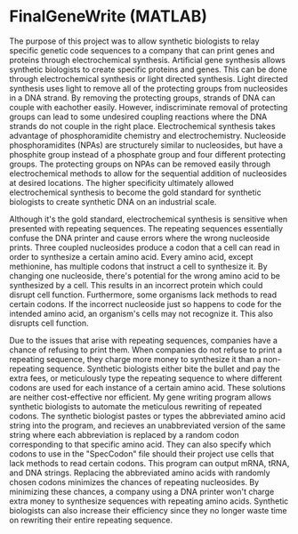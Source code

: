 # FinalGeneWrite (MATLAB)
  The purpose of this project was to allow synthetic biologists to relay specific genetic code sequences to a company that can print genes and proteins through electrochemical synthesis.  Artificial gene synthesis allows synthetic biologists to create specific proteins and genes. This can be done through electrochemical synthesis or light directed synthesis.  Light directed synthesis uses light to remove all of the protecting groups from nucleosides in a DNA strand.  By removing the protecting groups, strands of DNA can couple with eachother easily.  However, indiscriminate removal of protecting groups can lead to some undesired coupling reactions where the DNA strands do not couple in the right place.  Electrochemical synthesis takes advantage of phosphoramidite chemistry and electrochemistry.  Nucleoside phosphoramidites (NPAs) are structurely similar to nucleosides, but have a phosphite group instead of a phosphate group and four different protecting groups. The protecting groups on NPAs can be removed easily through electrochemical methods to allow for the sequential addition of nucleosides at desired locations.  The higher specificity ultimately allowed electrochemical synthesis to become the gold standard for synthetic biologists to create synthetic DNA on an industrial scale.  

  Although it's the gold standard, electrochemical synthesis is sensitive when presented with repeating sequences.  The repeating sequences essentially confuse the DNA printer and cause errors where the wrong nucleoside prints.  Three coupled nucleosides produce a codon that a cell can read in order to synthesize a certain amino acid. Every amino acid, except methionine, has multiple codons that instruct a cell to synthesize it.  By changing one nucleoside, there's potential for the wrong amino acid to be synthesized by a cell.  This results in an incorrect protein which could disrupt cell function.  Furthermore, some organisms lack methods to read certain codons.  If the incorrect nucleoside just so happens to code for the intended amino acid, an organism's cells may not recognize it.  This also disrupts cell function.  
  
  Due to the issues that arise with repeating sequences, companies have a chance of refusing to print them.  When companies do not refuse to print a repeating sequence, they charge more money to synthesize it than a non-repeating sequence.  Synthetic biologists either bite the bullet and pay the extra fees, or meticulously type the repeating sequence to where different codons are used for each instance of a certain amino acid.  These solutions are neither cost-effective nor efficient.  My gene writing program allows synthetic biologists to automate the meticulous rewriting of repeated codons.  The synthetic biologist pastes or types the abbreviated amino acid string into the program, and recieves an unabbreviated version of the same string where each abbreviation is replaced by a random codon corresponding to that specific amino acid. They can also specify which codons to use in the "SpecCodon" file should their project use cells that lack methods to read certain codons. This program can output mRNA, tRNA, and DNA strings.  Replacing the abbreviated amino acids with randomly chosen codons minimizes the chances of repeating nucleosides.  By minimizing these chances, a company using a DNA printer won't charge extra money to synthesize sequences with repeating amino acids.  Synthetic biologists can also increase their efficiency since they no longer waste time on rewriting their entire repeating sequence.
